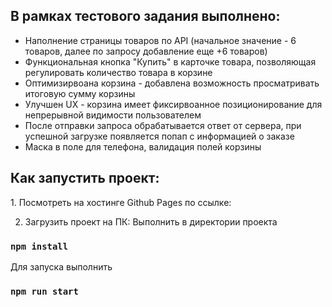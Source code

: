 <h2>В рамках тестового задания выполнено:</h2>
<ul>
  <li>Наполнение страницы товаров по API (начальное значение - 6 товаров, далее по запросу добавление еще +6 товаров)</li>
  <li>Функциональная кнопка "Купить" в карточке товара, позволяющая регулировать количество товара в корзине</li>
  <li>Оптимизирвоана корзина - добавлена возможность просматривать итоговую сумму корзины</li>
  <li>Улучшен UX - корзина имеет фиксирвоанное позиционирование для непрерывной видимости пользователем</li>
  <li>После отправки запроса обрабатывается ответ от сервера, при успешной загрузке появляется попап с информацией о заказе</li>
  <li>Маска в поле для телефона, валидация полей корзины</li>
</ul>

<h2>Как запустить проект:</h2>
1. Посмотреть на хостинге Github Pages по ссылке: 


2. Загрузить проект на ПК:
Выполнить в директории проекта
### `npm install`

Для запуска выполнить
### `npm run start`
